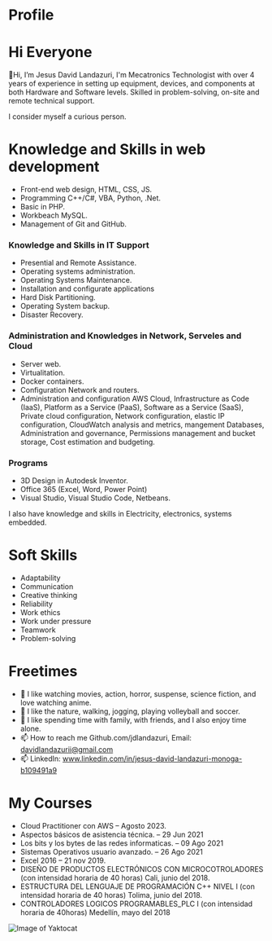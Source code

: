<h1> Profile </h1>
  
  <h1> Hi Everyone </h1>
  
👋Hi, I’m Jesus David Landazuri, I'm Mecatronics Technologist with over 4 years of experience in setting up equipment, 
devices, and components at both Hardware and Software levels. Skilled in problem-solving, on-site and remote technical support.

I consider myself a curious person.

<h1>Knowledge and Skills in web development</h1>

- Front-end web design, HTML, CSS, JS.
- Programming C++/C#, VBA, Python, .Net.
- Basic in PHP.
- Workbeach MySQL.
- Management of Git and GitHub.
  
<h3>Knowledge and Skills in IT Support</h3>

- Presential and Remote Assistance.
- Operating systems administration.
- Operating Systems Maintenance.
- Installation and configurate applications
- Hard Disk Partitioning.
- Operating System backup.
- Disaster Recovery.

<h3> Administration and Knowledges in Network, Serveles and Cloud </h3>

- Server web.
- Virtualitation.
- Docker containers.
- Configuration Network and routers.
- Administration and configuration AWS Cloud, Infrastructure as Code (IaaS),
Platform as a Service (PaaS), Software as a Service (SaaS), Private cloud configuration,
Network configuration, elastic IP configuration, CloudWatch analysis and metrics,
mangement Databases, Administration and governance, Permissions management and bucket storage,
Cost estimation and budgeting.

<h3>Programs</h3>

- 3D Design in Autodesk Inventor.
- Office 365 (Excel, Word, Power Point)
- Visual Studio, Visual Studio Code, Netbeans.

I also have knowledge and skills in Electricity, electronics, systems embedded.

<h1>Soft Skills</h1>

- Adaptability
- Communication
- Creative thinking
- Reliability
- Work ethics
- Work under pressure
- Teamwork
- Problem-solving

<h1> Freetimes </h1>

<!--I'm from Colombia and live in Bogotá city, I’m interested in Design web, Developer, support TI and Cloud Computing.-->  
- 👀 I like watching movies, action, horror, suspense, science fiction, and love watching anime.
- 🌱 I like the nature, walking, jogging, playing volleyball and soccer.
- 💞️ I like spending time with family, with friends, and I also enjoy time alone.
- 📫 How to reach me Github.com/jdlandazuri, Email: davidlandazurii@gmail.com
- 📫 LinkedIn: www.linkedin.com/in/jesus-david-landazuri-monoga-b109491a9

<h1> My Courses </h1>

- Cloud Practitioner con AWS – Agosto 2023.
- Aspectos básicos de asistencia técnica. – 29 Jun 2021
- Los bits y los bytes de las redes informaticas. – 09 Ago 2021
- Sistemas Operativos usuario avanzado. – 26 Ago 2021
- Excel 2016 – 21 nov 2019.
- DISEÑO DE PRODUCTOS ELECTRÓNICOS CON MICROCOTROLADORES (con intensidad horaria de 40 horas) Cali, junio del 2018.
- ESTRUCTURA DEL LENGUAJE DE PROGRAMACIÓN C++ NIVEL I (con intensidad horaria de 40 horas) Tolima, junio del 2018.
- CONTROLADORES LOGICOS PROGRAMABLES_PLC I (con intensidad horaria de 40horas) Medellín, mayo del 2018

![Image of Yaktocat](https://octodex.github.com/images/yaktocat.png)
<!---
jdlandazuri/jdlandazuri is a ✨ special ✨ repository because its `README.md` (this file) appears on your GitHub profile.
You can click the Preview link to take a look at your changes.
--->
